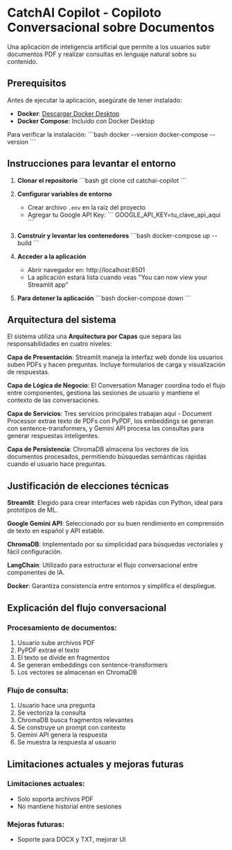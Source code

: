 # CatchAI Copilot - Copiloto Conversacional sobre Documentos

Una aplicación de inteligencia artificial que permite a los usuarios subir documentos PDF y realizar consultas en lenguaje natural sobre su contenido.

## Prerequisitos

Antes de ejecutar la aplicación, asegúrate de tener instalado:

- **Docker**: [Descargar Docker Desktop](https://www.docker.com/products/docker-desktop/)
- **Docker Compose**: Incluido con Docker Desktop

Para verificar la instalación:
\`\`\`bash
docker --version
docker-compose --version
\`\`\`

## Instrucciones para levantar el entorno

1. **Clonar el repositorio**
\`\`\`bash
git clone <url-del-repositorio>
cd catchai-copilot
\`\`\`

2. **Configurar variables de entorno**
   - Crear archivo `.env` en la raíz del proyecto
   - Agregar tu Google API Key:
\`\`\`
GOOGLE_API_KEY=tu_clave_api_aqui
\`\`\`

3. **Construir y levantar los contenedores**
\`\`\`bash
docker-compose up --build
\`\`\`

4. **Acceder a la aplicación**
   - Abrir navegador en: http://localhost:8501
   - La aplicación estará lista cuando veas "You can now view your Streamlit app"

5. **Para detener la aplicación**
\`\`\`bash
docker-compose down
\`\`\`

## Arquitectura del sistema

El sistema utiliza una **Arquitectura por Capas** que separa las responsabilidades en cuatro niveles:

**Capa de Presentación**: Streamlit maneja la interfaz web donde los usuarios suben PDFs y hacen preguntas. Incluye formularios de carga y visualización de respuestas.

**Capa de Lógica de Negocio**: El Conversation Manager coordina todo el flujo entre componentes, gestiona las sesiones de usuario y mantiene el contexto de las conversaciones.

**Capa de Servicios**: Tres servicios principales trabajan aquí - Document Processor extrae texto de PDFs con PyPDF, los embeddings se generan con sentence-transformers, y Gemini API procesa las consultas para generar respuestas inteligentes.

**Capa de Persistencia**: ChromaDB almacena los vectores de los documentos procesados, permitiendo búsquedas semánticas rápidas cuando el usuario hace preguntas.

## Justificación de elecciones técnicas

**Streamlit**: Elegido para crear interfaces web rápidas con Python, ideal para prototipos de ML.

**Google Gemini API**: Seleccionado por su buen rendimiento en comprensión de texto en español y API estable.

**ChromaDB**: Implementado por su simplicidad para búsquedas vectoriales y fácil configuración.

**LangChain**: Utilizado para estructurar el flujo conversacional entre componentes de IA.

**Docker**: Garantiza consistencia entre entornos y simplifica el despliegue.

## Explicación del flujo conversacional

### Procesamiento de documentos:
1. Usuario sube archivos PDF
2. PyPDF extrae el texto
3. El texto se divide en fragmentos
4. Se generan embeddings con sentence-transformers
5. Los vectores se almacenan en ChromaDB

### Flujo de consulta:
1. Usuario hace una pregunta
2. Se vectoriza la consulta
3. ChromaDB busca fragmentos relevantes
4. Se construye un prompt con contexto
5. Gemini API genera la respuesta
6. Se muestra la respuesta al usuario

## Limitaciones actuales y mejoras futuras

### Limitaciones actuales:
- Solo soporta archivos PDF
- No mantiene historial entre sesiones

### Mejoras futuras:
- Soporte para DOCX y TXT, mejorar UI

